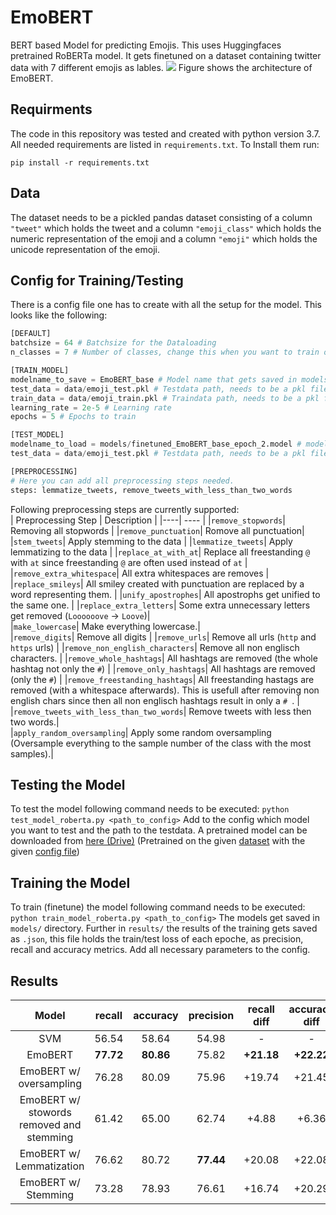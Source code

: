 # EmoBERT
BERT based Model for predicting Emojis. This uses Huggingfaces pretrained RoBERTa model. It gets finetuned on a dataset containing twitter data with 7 different emojis as lables.
![](https://i.imgur.com/X1p0fBT.png)
Figure shows the architecture of EmoBERT.
## Requirments
The code in this repository was tested and created with python version 3.7.  
All needed requirements are listed in `requirements.txt`. To Install them run:
```
pip install -r requirements.txt
```
## Data
The dataset needs to be a pickled pandas dataset consisting of a column `"tweet"` which holds the tweet and a column `"emoji_class"` which holds the numeric representation of the emoji and a column `"emoji"` which holds the unicode representation of the emoji.

## Config for Training/Testing
There is a config file one has to create with all the setup for the model. This looks like the following:
```python
[DEFAULT]
batchsize = 64 # Batchsize for the Dataloading
n_classes = 7 # Number of classes, change this when you want to train on more/less than 7 classes

[TRAIN_MODEL]
modelname_to_save = EmoBERT_base # Model name that gets saved in models/ with epoch attached
test_data = data/emoji_test.pkl # Testdata path, needs to be a pkl file
train_data = data/emoji_train.pkl # Traindata path, needs to be a pkl file
learning_rate = 2e-5 # Learning rate
epochs = 5 # Epochs to train

[TEST_MODEL]
modelname_to_load = models/finetuned_EmoBERT_base_epoch_2.model # model which should be used for testing
test_data = data/emoji_test.pkl # Testdata path, needs to be a pkl file

[PREPROCESSING]
# Here you can add all preprocessing steps needed.
steps: lemmatize_tweets, remove_tweets_with_less_than_two_words
```
Following preprocessing steps are currently supported:  
| Preprocessing Step |  Description   |
|----| ---- |
|`remove_stopwords`| Removing all stopwords  |
|`remove_punctuation`| Romove all punctuation|  
|`stem_tweets`| Apply stemming to the data  |
|`lemmatize_tweets`| Apply lemmatizing to the data  |
|`replace_at_with_at`| Replace all freestanding `@` with `at` since freestanding `@` are often used instead of `at` | 
|`remove_extra_whitespace`| All extra whitespaces are removes  |
|`replace_smileys`| All smiley created with punctuation are replaced by a word representing them. | 
|`unify_apostrophes`| All apostrophs get unified to the same one.  |
|`replace_extra_letters`| Some extra unnecessary letters get removed (`Loooooove` -> `Loove`)|  
|`make_lowercase`| Make everything lowercase.|   
|`remove_digits`| Remove all digits  |
|`remove_urls`| Remove all urls (`http` and `https` urls)  |
|`remove_non_english_characters`| Remove all non englisch characters.  |
|`remove_whole_hashtags`| All hashtags are removed (the whole hashtag not only the `#`) | 
|`remove_only_hashtags`| All hashtags are removed (only the `#`) | 
|`remove_freestanding_hashtags`| All freestanding hastags are removed (with a whitespace afterwards). This is usefull after removing non english chars since then all non englisch hashtags result in only a `# `.  |
|`remove_tweets_with_less_than_two_words`| Remove tweets with less then two words.|  
|`apply_random_oversampling`| Apply some random oversampling (Oversample everything to the sample number of the class with the most samples).|  

## Testing the Model
To test the model following command needs to be executed:
`python test_model_roberta.py <path_to_config>`
Add to the config which model you want to test and the path to the testdata.
A pretrained model can be downloaded from [here (Drive)](https://drive.google.com/file/d/1OTY7-aLdjoALKfV1xjfsTuIUxAsFEUKB/view?usp=sharing) (Pretrained on the given [dataset](./data) with the given [config file](./config.config))

## Training the Model
To train (finetune) the model following command needs to be executed:
`python train_model_roberta.py <path_to_config>`
The models get saved in `models/` directory. Further in `results/` the results of the training gets saved as `.json`, this file holds the train/test loss of each epoche, as precision, recall and accuracy metrics. Add all necessary parameters to the config.

## Results
|                  Model                   |  recall   | accuracy  | precision | recall diff | accuracy diff | precision diff |
|:----------------------------------------:|:---------:|:---------:|:---------:|:-----------:|:-------------:|:--------------:|
|                   SVM                    |   56.54   |   58.64   |   54.98   |      -      |       -       |       -        |
|                 EmoBERT                  | **77.72** | **80.86** |   75.82   | **+21.18**  |  **+22.22**   |     +20.84     |
|         EmoBERT w/ oversampling          |   76.28   |   80.09   |   75.96   |   +19.74    |    +21.45     |     +20.98     |
| EmoBERT w/ stowords removed and stemming |   61.42   |   65.00   |   62.74   |    +4.88    |     +6.36     |     +7.76      |
|         EmoBERT w/ Lemmatization         |   76.62   |   80.72   | **77.44** |   +20.08    |    +22.08     |  **+22.46**   |
|           EmoBERT w/ Stemming            |   73.28   |   78.93   |   76.61   |   +16.74    |    +20.29     |     +21.63     |


